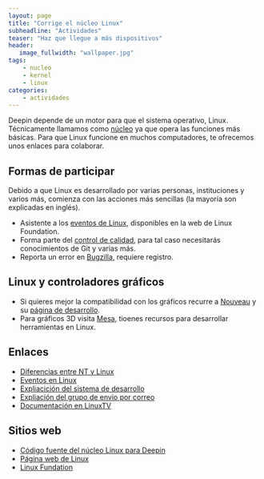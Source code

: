 ```yaml
---
layout: page
title: "Corrige el núcleo Linux"
subheadline: "Actividades"
teaser: "Haz que llegue a más dispositivos"
header:
   image_fullwidth: "wallpaper.jpg"
tags:
    - nucleo
    - kernel
    - linux
categories:
    - actividades
---
```

Deepin depende de un motor para que el sistema operativo, Linux. Técnicamente llamamos como [núcleo](https://es.wikipedia.org/wiki/N%C3%BAcleo_(inform%C3%A1tica)) ya que opera las funciones más básicas. Para que Linux funcione en muchos computadores, te ofrecemos unos enlaces para colaborar.

## Formas de participar
Debido a que Linux es desarrollado por varias personas, instituciones y varios más, comienza con las acciones más sencillas (la mayoría son explicadas en inglés).
* Asistente a los [eventos de Linux](http://events.linuxfoundation.org/), disponibles en la web de Linux Foundation.
* Forma parte del [control de calidad](https://www.linux.com/news/three-ways-beginners-contribute-linux-kernel), para tal caso necesitarás conocimientos de Git y varias más.
* Reporta un error en [Bugzilla](https://bugzilla.kernel.org/), requiere registro.

## Linux y controladores gráficos

* Si quieres mejor la compatibilidad con los gráficos recurre a [Nouveau](https://nouveau.freedesktop.org/wiki/) y su [página de desarrollo](https://nouveau.freedesktop.org/wiki/Development/).
* Para gráficos 3D visita [Mesa](https://www.mesa3d.org/), tioenes recursos para desarrollar herramientas en Linux.

## Enlaces
* [Diferencias entre NT y Linux](https://www.genbeta.com/a-fondo/como-es-el-kernel-de-windows-y-cuales-son-sus-diferencias-con-el-de-linux)
* [Eventos en Linux](https://www.linux.com/learn/training)
* [Expliacición del sistema de desarrollo](http://events.linuxfoundation.org/sites/events/files/slides/collab_linux_kernel_v2.pdf)
* [Expliación del grupo de envio por correo](https://www.linux.com/blog/event/open-source-summit-la/2017/8/how-people-collaborate-linux-kernel-mailing-lists)
* [Documentación en LinuxTV](https://linuxtv.org/wiki/index.php/Developer_Section)

## Sitios web
* [Código fuente del núcleo Linux para Deepin](https://github.com/linuxdeepin/deepin-kernel)
* [Página web de Linux](https://www.kernel.org/)
* [Linux Fundation](https://www.linuxfoundation.org/)
